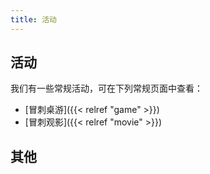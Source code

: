 ```yaml
---
title: 活动
---
```


## 活动

我们有一些常规活动，可在下列常规页面中查看：

- [冒刺桌游]({{< relref "game" >}})
- [冒刺观影]({{< relref "movie" >}})

## 其他
